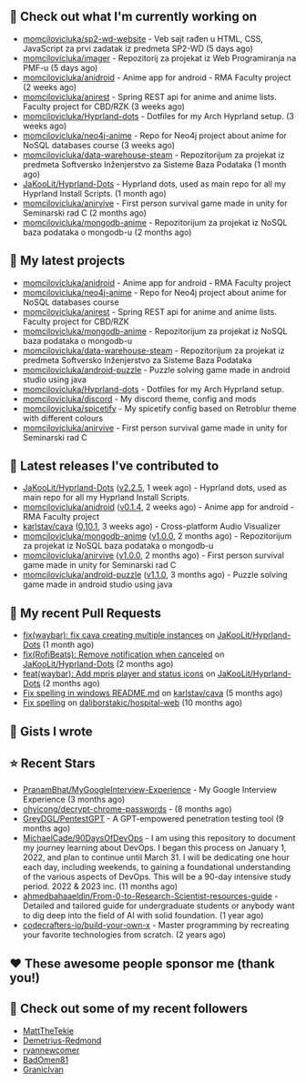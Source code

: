 ## 👷 Check out what I'm currently working on

- [momcilovicluka/sp2-wd-website](https://github.com/momcilovicluka/sp2-wd-website) - Veb sajt rađen u HTML, CSS, JavaScript za prvi zadatak iz predmeta SP2-WD (5 days ago)
- [momcilovicluka/imager](https://github.com/momcilovicluka/imager) - Repozitorij za projekat iz Web Programiranja na PMF-u (5 days ago)
- [momcilovicluka/anidroid](https://github.com/momcilovicluka/anidroid) - Anime app for android - RMA Faculty project (2 weeks ago)
- [momcilovicluka/anirest](https://github.com/momcilovicluka/anirest) - Spring REST api for anime and anime lists. Faculty project for CBD/RZK (3 weeks ago)
- [momcilovicluka/Hyprland-dots](https://github.com/momcilovicluka/Hyprland-dots) - Dotfiles for my Arch Hyprland setup. (3 weeks ago)
- [momcilovicluka/neo4j-anime](https://github.com/momcilovicluka/neo4j-anime) - Repo for Neo4j project about anime for NoSQL databases course (3 weeks ago)
- [momcilovicluka/data-warehouse-steam](https://github.com/momcilovicluka/data-warehouse-steam) - Repozitorijum za projekat iz predmeta Softversko Inženjerstvo za Sisteme Baza Podataka (1 month ago)
- [JaKooLit/Hyprland-Dots](https://github.com/JaKooLit/Hyprland-Dots) - Hyprland dots, used as main repo for all my Hyprland Install Scripts. (1 month ago)
- [momcilovicluka/anirvive](https://github.com/momcilovicluka/anirvive) - First person survival game made in unity for Seminarski rad C (2 months ago)
- [momcilovicluka/mongodb-anime](https://github.com/momcilovicluka/mongodb-anime) - Repozitorijum za projekat iz NoSQL baza podataka o mongodb-u (2 months ago)

## 🌱 My latest projects

- [momcilovicluka/anidroid](https://github.com/momcilovicluka/anidroid) - Anime app for android - RMA Faculty project
- [momcilovicluka/neo4j-anime](https://github.com/momcilovicluka/neo4j-anime) - Repo for Neo4j project about anime for NoSQL databases course
- [momcilovicluka/anirest](https://github.com/momcilovicluka/anirest) - Spring REST api for anime and anime lists. Faculty project for CBD/RZK
- [momcilovicluka/mongodb-anime](https://github.com/momcilovicluka/mongodb-anime) - Repozitorijum za projekat iz NoSQL baza podataka o mongodb-u
- [momcilovicluka/data-warehouse-steam](https://github.com/momcilovicluka/data-warehouse-steam) - Repozitorijum za projekat iz predmeta Softversko Inženjerstvo za Sisteme Baza Podataka
- [momcilovicluka/android-puzzle](https://github.com/momcilovicluka/android-puzzle) - Puzzle solving game made in android studio using java
- [momcilovicluka/Hyprland-dots](https://github.com/momcilovicluka/Hyprland-dots) - Dotfiles for my Arch Hyprland setup.
- [momcilovicluka/discord](https://github.com/momcilovicluka/discord) - My discord theme, config and mods
- [momcilovicluka/spicetify](https://github.com/momcilovicluka/spicetify) - My spicetify config based on Retroblur theme with different colours
- [momcilovicluka/anirvive](https://github.com/momcilovicluka/anirvive) - First person survival game made in unity for Seminarski rad C

## 🔭 Latest releases I've contributed to

- [JaKooLit/Hyprland-Dots](https://github.com/JaKooLit/Hyprland-Dots) ([v2.2.5](https://github.com/JaKooLit/Hyprland-Dots/releases/tag/v2.2.5), 1 week ago) - Hyprland dots, used as main repo for all my Hyprland Install Scripts.
- [momcilovicluka/anidroid](https://github.com/momcilovicluka/anidroid) ([v0.1.4](https://github.com/momcilovicluka/anidroid/releases/tag/v0.1.4), 2 weeks ago) - Anime app for android - RMA Faculty project
- [karlstav/cava](https://github.com/karlstav/cava) ([0.10.1](https://github.com/karlstav/cava/releases/tag/0.10.1), 3 weeks ago) - Cross-platform Audio Visualizer
- [momcilovicluka/mongodb-anime](https://github.com/momcilovicluka/mongodb-anime) ([v1.0.0](https://github.com/momcilovicluka/mongodb-anime/releases/tag/v1.0.0), 2 months ago) - Repozitorijum za projekat iz NoSQL baza podataka o mongodb-u
- [momcilovicluka/anirvive](https://github.com/momcilovicluka/anirvive) ([v1.0.0](https://github.com/momcilovicluka/anirvive/releases/tag/v1.0.0), 2 months ago) - First person survival game made in unity for Seminarski rad C
- [momcilovicluka/android-puzzle](https://github.com/momcilovicluka/android-puzzle) ([v1.1.0](https://github.com/momcilovicluka/android-puzzle/releases/tag/v1.1.0), 3 months ago) - Puzzle solving game made in android studio using java

## 🔨 My recent Pull Requests

- [fix(waybar): fix cava creating multiple instances](https://github.com/JaKooLit/Hyprland-Dots/pull/132) on [JaKooLit/Hyprland-Dots](https://github.com/JaKooLit/Hyprland-Dots) (1 month ago)
- [fix(RofiBeats): Remove notification when canceled](https://github.com/JaKooLit/Hyprland-Dots/pull/71) on [JaKooLit/Hyprland-Dots](https://github.com/JaKooLit/Hyprland-Dots) (2 months ago)
- [feat(waybar): Add mpris player and status icons](https://github.com/JaKooLit/Hyprland-Dots/pull/65) on [JaKooLit/Hyprland-Dots](https://github.com/JaKooLit/Hyprland-Dots) (2 months ago)
- [Fix spelling in windows README.md](https://github.com/karlstav/cava/pull/526) on [karlstav/cava](https://github.com/karlstav/cava) (5 months ago)
- [Fix spelling](https://github.com/daliborstakic/hospital-web/pull/1) on [daliborstakic/hospital-web](https://github.com/daliborstakic/hospital-web) (10 months ago)

## 📓 Gists I wrote


## ⭐ Recent Stars

- [PranamBhat/MyGoogleInterview-Experience](https://github.com/PranamBhat/MyGoogleInterview-Experience) - My Google Interview Experience (3 months ago)
- [ohyicong/decrypt-chrome-passwords](https://github.com/ohyicong/decrypt-chrome-passwords) -  (8 months ago)
- [GreyDGL/PentestGPT](https://github.com/GreyDGL/PentestGPT) - A GPT-empowered penetration testing tool (9 months ago)
- [MichaelCade/90DaysOfDevOps](https://github.com/MichaelCade/90DaysOfDevOps) - I am using this repository to document my journey learning about DevOps. I began this process on January 1, 2022, and plan to continue until March 31. I will be dedicating one hour each day, including weekends, to gaining a foundational understanding of the various aspects of DevOps. This will be a 90-day intensive study period. 2022 &amp; 2023 inc. (11 months ago)
- [ahmedbahaaeldin/From-0-to-Research-Scientist-resources-guide](https://github.com/ahmedbahaaeldin/From-0-to-Research-Scientist-resources-guide) - Detailed and tailored guide for undergraduate students or anybody want to dig deep into the field of AI with solid foundation. (1 year ago)
- [codecrafters-io/build-your-own-x](https://github.com/codecrafters-io/build-your-own-x) - Master programming by recreating your favorite technologies from scratch. (2 years ago)

## ❤️ These awesome people sponsor me (thank you!)


## 👯 Check out some of my recent followers

- [MattTheTekie](https://github.com/MattTheTekie)
- [Demetrius-Redmond](https://github.com/Demetrius-Redmond)
- [ryannewcomer](https://github.com/ryannewcomer)
- [BadOmen81](https://github.com/BadOmen81)
- [GranicIvan](https://github.com/GranicIvan)
